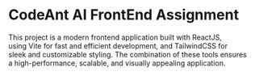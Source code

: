 <h1>CodeAnt AI FrontEnd Assignment</h1>
<p>This project is a modern frontend application built with ReactJS, <br/>
  using Vite for fast and efficient development, and TailwindCSS for  <br/>
  sleek and customizable styling. The combination of these tools ensures <br/>
  a high-performance, scalable, and visually appealing application.</p>
